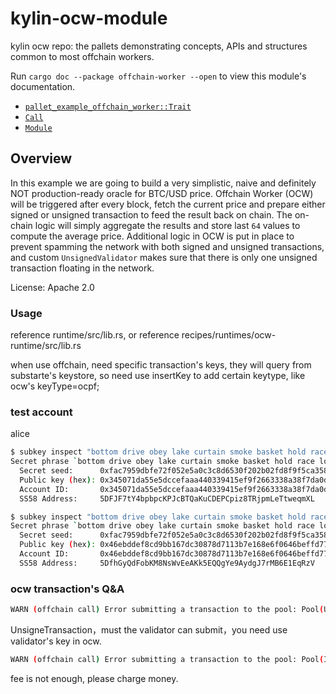 # kylin-ocw-module
kylin ocw repo: the pallets demonstrating
concepts, APIs and structures common to most offchain workers.

Run `cargo doc --package offchain-worker --open` to view this module's
documentation.

- [`pallet_example_offchain_worker::Trait`](https://docs.rs/pallet-offchain-worker/latest/pallet_example_offchain_worker/trait.Trait.html)
- [`Call`](https://docs.rs/pallet-offchain-worker/latest/pallet_example_offchain_worker/enum.Call.html)
- [`Module`](https://docs.rs/pallet-offchain-worker/latest/pallet_example_offchain_worker/struct.Module.html)


## Overview

In this example we are going to build a very simplistic, naive and definitely NOT
production-ready oracle for BTC/USD price.
Offchain Worker (OCW) will be triggered after every block, fetch the current price
and prepare either signed or unsigned transaction to feed the result back on chain.
The on-chain logic will simply aggregate the results and store last `64` values to compute
the average price.
Additional logic in OCW is put in place to prevent spamming the network with both signed
and unsigned transactions, and custom `UnsignedValidator` makes sure that there is only
one unsigned transaction floating in the network.

License: Apache 2.0

### Usage
reference runtime/src/lib.rs, or reference recipes/runtimes/ocw-runtime/src/lib.rs

when use offchain, need specific transaction's keys, they will query from substarte's keystore, so need use insertKey to add certain keytype, like ocw's keyType=ocpf;

### test account
alice
```bash
$ subkey inspect "bottom drive obey lake curtain smoke basket hold race lonely fit walk" --scheme ed25519
Secret phrase `bottom drive obey lake curtain smoke basket hold race lonely fit walk` is account:
  Secret seed:      0xfac7959dbfe72f052e5a0c3c8d6530f202b02fd8f9f5ca3580ec8deb7797479e
  Public key (hex): 0x345071da55e5dccefaaa440339415ef9f2663338a38f7da0df21be5ab4e055ef
  Account ID:       0x345071da55e5dccefaaa440339415ef9f2663338a38f7da0df21be5ab4e055ef
  SS58 Address:     5DFJF7tY4bpbpcKPJcBTQaKuCDEPCpiz8TRjpmLeTtweqmXL

$ subkey inspect "bottom drive obey lake curtain smoke basket hold race lonely fit walk" --scheme  sr25519
Secret phrase `bottom drive obey lake curtain smoke basket hold race lonely fit walk` is account:
  Secret seed:      0xfac7959dbfe72f052e5a0c3c8d6530f202b02fd8f9f5ca3580ec8deb7797479e
  Public key (hex): 0x46ebddef8cd9bb167dc30878d7113b7e168e6f0646beffd77d69d39bad76b47a
  Account ID:       0x46ebddef8cd9bb167dc30878d7113b7e168e6f0646beffd77d69d39bad76b47a
  SS58 Address:     5DfhGyQdFobKM8NsWvEeAKk5EQQgYe9AydgJ7rMB6E1EqRzV

```

### ocw transaction's Q&A
```bash
WARN (offchain call) Error submitting a transaction to the pool: Pool(UnknownTransaction(UnknownTransaction::NoUnsignedValidator))
```
UnsigneTransaction，must the validator can submit，you need use validator's key in ocw.

```bash
WARN (offchain call) Error submitting a transaction to the pool: Pool(InvalidTransaction(InvalidTransaction::Payment)) 
```
fee is not enough, please charge money.
